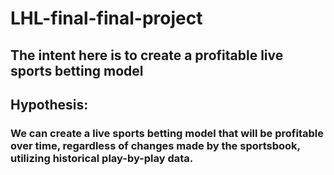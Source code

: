 # LHL-final-final-project

## The intent here is to create a profitable live sports betting model

## Hypothesis:
### We can create a live sports betting model that will be profitable over time, regardless of changes made by the sportsbook, utilizing historical play-by-play data.
